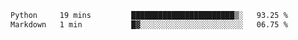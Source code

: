 <!--START_SECTION:waka-->

```txt
Python     19 mins         ███████████████████████▒░   93.25 %
Markdown   1 min           █▓░░░░░░░░░░░░░░░░░░░░░░░   06.75 %
```

<!--END_SECTION:waka-->
